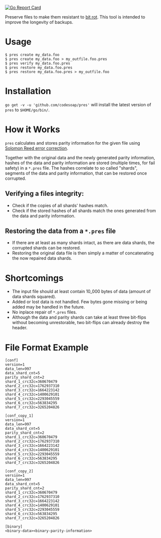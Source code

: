 [![Go Report Card](https://goreportcard.com/badge/github.com/codesoap/pres)](https://goreportcard.com/report/github.com/codesoap/pres)

Preserve files to make them resistant to
[bit rot](https://en.wikipedia.org/wiki/Data_rot). This tool is intended
to improve the longevity of backups.

# Usage
```console
$ pres create my_data.foo
$ pres create my_data.foo > my_outfile.foo.pres
$ pres verify my_data.foo.pres
$ pres restore my_data.foo.pres
$ pres restore my_data.foo.pres > my_outfile.foo
```

# Installation
`go get -v -u 'github.com/codesoap/pres'` will install the latest
version of `pres` to `$HOME/go/bin/`.

# How it Works
`pres` calculates and stores parity information for the given file
using [Solomon Reed error correction](https://en.wikipedia.org/wiki/Reed_Solomon).

Together with the original data and the newly generated parity
information, hashes of the data and parity information are stored
(multiple times, for fail safety) in a `*.pres` file. The hashes
correlate to so called "shards", segments of the data and parity
information, that can be restored once corrupted.

## Verifying a files integrity:
- Check if the copies of all shards' hashes match.
- Check if the stored hashes of all shards match the ones
  generated from the data and parity information.
   
## Restoring the data from a `*.pres` file
- If there are at least as many shards intact, as there are data
  shards, the corrupted shards can be restored.
- Restoring the original data file is then simply a matter of
  concatenating the now repaired data shards.
   
# Shortcomings
- The input file should at least contain 10_000 bytes of data (amount of
  data shards squared).
- Added or lost data is not handled. Few bytes gone missing or being
  added may be handled in the future.
- No inplace repair of `*.pres` files.
- Although the data and parity shards can take at least three bit-flips
  without becoming unrestorable, two bit-flips can already destroy the
  header.

# File Format Example
```
[conf]
version=1
data_len=997
data_shard_cnt=5
parity_shard_cnt=2
shard_1_crc32c=360670479
shard_2_crc32c=1762937310
shard_3_crc32c=1664223142
shard_4_crc32c=1400629101
shard_5_crc32c=2293045559
shard_6_crc32c=563834295
shard_7_crc32c=3265204826

[conf_copy_1]
version=1
data_len=997
data_shard_cnt=5
parity_shard_cnt=2
shard_1_crc32c=360670479
shard_2_crc32c=1762937310
shard_3_crc32c=1664223142
shard_4_crc32c=1400629101
shard_5_crc32c=2293045559
shard_6_crc32c=563834295
shard_7_crc32c=3265204826

[conf_copy_2]
version=1
data_len=997
data_shard_cnt=5
parity_shard_cnt=2
shard_1_crc32c=360670479
shard_2_crc32c=1762937310
shard_3_crc32c=1664223142
shard_4_crc32c=1400629101
shard_5_crc32c=2293045559
shard_6_crc32c=563834295
shard_7_crc32c=3265204826

[binary]
<binary-data><binary-parity-information>
```
